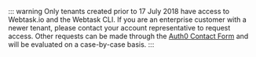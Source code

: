 ::: warning
Only tenants created prior to 17 July 2018 have access to Webtask.io and the Webtask CLI. If you are an enterprise customer with a newer tenant, please contact your account representative to request access. Other requests can be made through the [Auth0 Contact Form](https://auth0.com/get-started?place=documentation%20post&type=link&text=auth0%20contact%20form) and will be evaluated on a case-by-case basis.
:::
